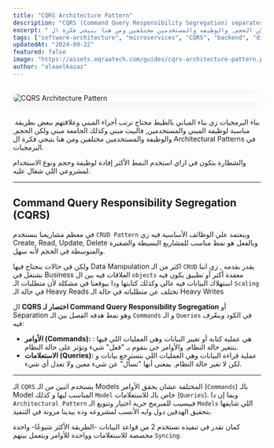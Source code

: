 ```yaml
---
title: "CQRS Architecture Pattern"
description: "CQRS (Command Query Responsibility Segregation) separates read and write operations for better scalability and performance. This guide explains how CQRS works and when to use it in modern systems."
excerpt: " بناء البرمجيات زي بناء المباني بالظبط محتاج ترتب أجزاء المبني وعلاقتهم ببعض بطريقة مناسبة لوظيفة المبني والمستخدمين, فالبيت مبني وكذلك الجامعة مبني ولكن الحجم, والوظيفة والمستخدمين مختلفين ومن هنا بتيجي فكرة ال Architectural Patterns في البرمجيات."
tags: ["software-architecture", "microservices", "CQRS", "backend", "distributed-systems", "system-design"]
updatedAt: "2024-09-22"
featured: false
image: "https://assets.eqraatech.com/guides/cqrs-architecture-pattern.png"
author: "alaaelkazaz"
---
```


<img src="https://assets.eqraatech.com/guides/cqrs-architecture-pattern.png" alt="CQRS Architecture Pattern" ondragstart="return false;" oncontextmenu="return false;" style="display: block; margin: 2rem auto; border-radius: 1rem; box-shadow: 0 4px 24px 0 rgba(0,0,0,0.08);" />

 بناء البرمجيات زي بناء المباني بالظبط محتاج ترتب أجزاء المبني وعلاقتهم ببعض بطريقة مناسبة لوظيفة المبني والمستخدمين, فالبيت مبني وكذلك الجامعة مبني ولكن الحجم, والوظيفة والمستخدمين مختلفين ومن هنا بتيجي فكرة ال Architectural Patterns في البرمجيات.

والشطارة بتكون في ازاي استخدم النمط الأكثر إفادة لوظيفة وحجم ونوع الاستخدام لمشروعي اللي شغال عليه.

---

## Command Query Responsibility Segregation (CQRS)

في معظم مشاريعنا بنستخدم `CRUD Pattern` وبنعتمد علي الوظائف الأساسية فيه زي Create, Read, Update, Delete وبالفعل هو نمط مناسب للمشاريع البسيطة والصغيرة والمتوسطة في الحجم لأنه سهل.

ولكن في حالات بنحتاج فيها Data Manipulation اكثر من الـ `CRUD` يقدر يقدمه , زي اننا نشتغل في Business العلاقات فيه بين ال `objects` معقدة أكتر أو تطبيق يكون فيه استهلاك البيانات فيه عالي وكذلك كتابتها ودا بيوقعنا في مشكلة لأن متطلبات الـ `Scaling` في حالة الـ Heavy Reads تختلف عن متطلباته في حالة الـ Heavy Writes 

ال **CQRS اختصار لـ Command Query Responsibility Segregation** أو Separation وهو نمط هدفه الفصل بين الـ `Commands` و الـ `Queries` في الكود وبنعّرف فيه:

- **الأوامر (Commands):** : هي عملية كتابة أو تغيير البيانات وهي العمليات اللي فيها بتتغير حالة النظام. والأوامر جي بتقوم بـ "فعل" شيء وتؤثر على حالة النظام.
- **الاستعلامات (Queries):** عملية قراءة البيانات وهي العمليات اللي بتسترجع بيانات و لكن لا تغير حالة النظام. بمعنى أنها "تسأل" عن شيء معين ولا تعدل أي شيء.

---

الـ `CQRS` يستخدم اثنين من الـ Models المختلفة عشان يحقق الأوامر (`Commands`) بالـ Model المناسب ليها و كذلك `Model` خاص بالـ للاستعلامات (`Queries`). وبما إن دا `Architectural Pattern` فبيسيب للمبرمج حرية اختيار وتنويع الـ `Models` اللي شايفها بتحقيق الهدفين دول وايه الأنسب لمشروعه وده بيدينا مرونة في التنفيذ. 

كمان نقدر في تنفيذه نستخدم 2 من قواعد البيانات -الطريقة الأكثر شيوعًا- واحدة مخصصة للاستعلامات وواحدة للأوامر ويتعمل بينهم `Syncing`.